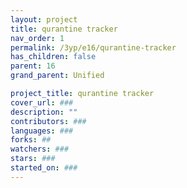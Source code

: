```yaml
---
layout: project
title: qurantine tracker
nav_order: 1
permalink: /3yp/e16/qurantine-tracker
has_children: false
parent: 16
grand_parent: Unified

project_title: qurantine tracker
cover_url: ###
description: ""
contributors: ###
languages: ###
forks: ##
watchers: ###
stars: ###
started_on: ###
---
```

    